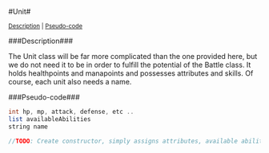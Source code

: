 #Unit#

<sup>[Description](#description) | [Pseudo-code](#pseudo-code)</sup>

###Description###

The Unit class will be far more complicated than the one provided here, but we do not need it to be in order to fulfill the potential of the Battle class. It holds healthpoints and manapoints and possesses attributes and skills. Of course, each unit also needs a name.

###Pseudo-code###

  ```java
  int hp, mp, attack, defense, etc ..
  list availableAbilities
  string name
  
  //TODO: Create constructor, simply assigns attributes, available abilities and name
  ```
